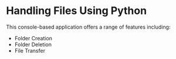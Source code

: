 # Handling Files Using Python

This console-based application offers a range of features including:
- Folder Creation
- Folder Deletion
- File Transfer
